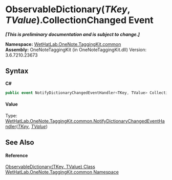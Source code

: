 # ObservableDictionary(*TKey*, *TValue*).CollectionChanged Event
 _**\[This is preliminary documentation and is subject to change.\]**_

**Namespace:**&nbsp;<a href="bcdbab9c-63d1-48a4-6937-af53fb8d9a55.md">WetHatLab.OneNote.TaggingKit.common</a><br />**Assembly:**&nbsp;OneNoteTaggingKit (in OneNoteTaggingKit.dll) Version: 3.6.7210.23673

## Syntax

**C#**<br />
``` C#
public event NotifyDictionaryChangedEventHandler<TKey, TValue> CollectionChanged
```


#### Value
Type: <a href="9941c0c6-af29-c48b-3426-49477dd4008e.md">WetHatLab.OneNote.TaggingKit.common.NotifyDictionaryChangedEventHandler</a>(<a href="b95e4b9e-1bee-ddc0-1db7-61a35069e23a.md">*TKey*</a>, <a href="b95e4b9e-1bee-ddc0-1db7-61a35069e23a.md">*TValue*</a>)

## See Also


#### Reference
<a href="b95e4b9e-1bee-ddc0-1db7-61a35069e23a.md">ObservableDictionary(TKey, TValue) Class</a><br /><a href="bcdbab9c-63d1-48a4-6937-af53fb8d9a55.md">WetHatLab.OneNote.TaggingKit.common Namespace</a><br />